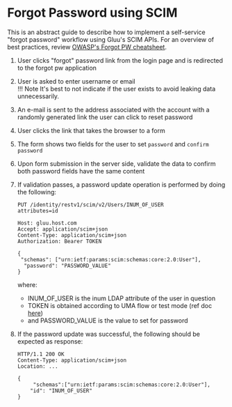 # Forgot Password using SCIM

This is an abstract guide to describe how to implement a self-service "forgot password" workflow using Gluu's SCIM APIs. For an overview of best practices, review [OWASP's Forgot PW cheatsheet](https://www.owasp.org/index.php/Forgot_Password_Cheat_Sheet). 

1. User clicks "forgot" password link from the login page and is redirected to the forgot pw application 
1. User is asked to enter username or email    
    !!! Note
        It's best to not indicate if the user exists to avoid leaking data unnecessarily.      
1. An e-mail is sent to the address associated with the account with a randomly generated link the user can click to reset password
1. User clicks the link that takes the browser to a form
1. The form shows two fields for the user to set `password` and `confirm password`
1. Upon form submission in the server side, validate the data to confirm both password fields have the same content
1. If validation passes, a password update operation is performed by doing the following: 

    ```
    PUT /identity/restv1/scim/v2/Users/INUM_OF_USER
    attributes=id

    Host: gluu.host.com
    Accept: application/scim+json
    Content-Type: application/scim+json
    Authorization: Bearer TOKEN

    {
     "schemas": ["urn:ietf:params:scim:schemas:core:2.0:User"],
      "password": "PASSWORD_VALUE"
    }
    ```

    where:

    - INUM_OF_USER is the inum LDAP attribute of the user in question     
    - TOKEN is obtained according to UMA flow or test mode (ref doc [here](https://gluu.org/docs/ce/user-management/scim2/))    
    - and PASSWORD_VALUE is the value to set for password     

1. If the password update was successful, the following should be expected as response:

    ```
    HTTP/1.1 200 OK
    Content-Type: application/scim+json
    Location: ...

    {
         "schemas":["urn:ietf:params:scim:schemas:core:2.0:User"],
        "id": "INUM_OF_USER"
    }
    ```
